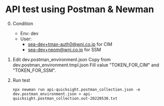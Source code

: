 # API test using Postman & Newman

0. Condition
    - Env: dev
    - User:
        - sea-dev+tmax-auth0@wni.co.jp for CIM
        - sea-dev+neom@wni.co.jp for SSM

1. Edit dev.postman_environment.json
    Copy from dev.postman_environment.tmpl.json
    Fill value "TOKEN_FOR_CIM" and "TOKEN_FOR_SSM".

2. Run test
    ```
    npx newman run api-quicksight.postman_collection.json -e dev.postman_environment.json > api-quicksight.postman_collection.out-20220530.txt
    ```
